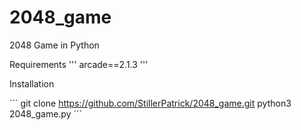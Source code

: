 # 2048_game
2048 Game in Python

Requirements 
'''
arcade==2.1.3
'''

Installation 

´´´
git clone  https://github.com/StillerPatrick/2048_game.git
python3 2048_game.py
´´´
